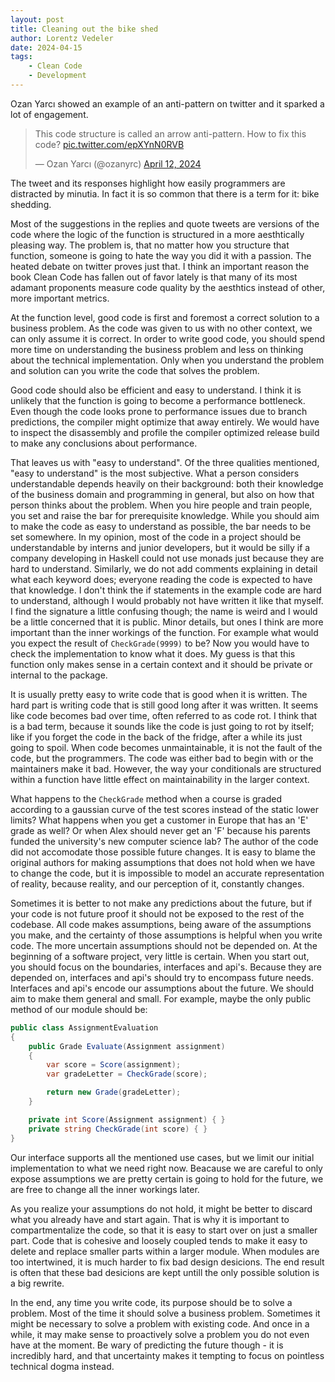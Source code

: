 ```yaml
---
layout: post
title: Cleaning out the bike shed
author: Lorentz Vedeler
date: 2024-04-15
tags:
    - Clean Code
    - Development
---
```


Ozan Yarcı showed an example of an anti-pattern on twitter and it sparked
a lot of engagement.

<blockquote class="twitter-tweet"><p lang="en" dir="ltr">This code structure is called an arrow anti-pattern. How to fix this code? <a href="https://t.co/epXYnN0RVB">pic.twitter.com/epXYnN0RVB</a></p>&mdash; Ozan Yarcı (@ozanyrc) <a href="https://twitter.com/ozanyrc/status/1778921269670342776?ref_src=twsrc%5Etfw">April 12, 2024</a></blockquote> <script async src="https://platform.twitter.com/widgets.js" charset="utf-8"></script>


The tweet and its responses highlight how easily programmers are distracted by
minutia. In fact it is so common that there is a term for it: bike shedding.

Most of the suggestions in the replies and quote tweets are versions of the code
where the logic of the function is structured in a more aesthtically pleasing
way. The problem is, that no matter how you structure that function, someone is
going to hate the way you did it with a passion. The heated debate on twitter
proves just that. I think an important reason the book Clean Code has fallen out
of favor lately is that many of its most adamant proponents measure code quality
by the aesthtics instead of other, more important metrics.

At the function level, good code is first and foremost a correct solution to a
business problem. As the code was given to us with no other context, we can only
assume it is correct. In order to write good code, you should spend more time on
understanding the business problem and less on thinking about the technical
implementation. Only when you understand the problem and solution can you write
the code that solves the problem.

Good code should also be efficient and easy to understand. I think it is
unlikely that the function is going to become a performance bottleneck. Even
though the code looks prone to performance issues due to branch predictions, the
compiler might optimize that away entirely. We would have to inspect the
disassembly and profile the compiler optimized release build to make any
conclusions about performance.

That leaves us with "easy to understand". Of the three qualities mentioned,
"easy to understand" is the most subjective. What a person considers
understandable depends heavily on their background: both their knowledge of the
business domain and programming in general, but also on how that person thinks
about the problem. When you hire people and train people, you set and raise the
bar for prerequisite knowledge. While you should aim to make the code as easy to
understand as possible, the bar needs to be set somewhere. In my opinion, most
of the code in a project should be understandable by interns and junior
developers, but it would be silly if a company developing in Haskell could not
use monads just because they are hard to understand. Similarly, we do not add
comments explaining in detail what each keyword does; everyone reading the code
is expected to have that knowledge. I don't think the if statements in the
example code are hard to understand, although I would probably not have written
it like that myself. I find the signature a little confusing though; the name is
weird and I would be a little concerned that it is public. Minor details, but
ones I think are more important than the inner workings of the function. For
example what would you expect the result of `CheckGrade(9999)` to be? Now you
would have to check the implementation to know what it does. My guess is that
this function only makes sense in a certain context and it should be private or
internal to the package.

It is usually pretty easy to write code that is good when it is written. The
hard part is writing code that is still good long after it was written. It seems
like code becomes bad over time, often referred to as code rot. I think that is
a bad term, because it sounds like the code is just going to rot by itself; like
if you forget the code in the back of the fridge, after a while its just going
to spoil. When code becomes unmaintainable, it is not the fault of the code, but
the programmers. The code was either bad to begin with or the maintainers make
it bad. However, the way your conditionals are structured within a function have
little effect on maintainability in the larger context.

What happens to the `CheckGrade` method when a course is graded according to a
gaussian curve of the test scores instead of the static lower limits? What
happens when you get a customer in Europe that has an 'E' grade as well? Or when
Alex should never get an 'F' because his parents funded the university's new
computer science lab? The author of the code did not accomodate those possible
future changes. It is easy to blame the original authors for making assumptions
that does not hold when we have to change the code, but it is impossible to
model an accurate representation of reality, because reality, and our perception
of it, constantly changes.

Sometimes it is better to not make any predictions about the future, but if your
code is not future proof it should not be exposed to the rest of the codebase.
All code makes assumptions, being aware of the assumptions you make, and the
certainty of those assumptions is helpful when you write code. The more
uncertain assumptions should not be depended on. At the beginning of a software
project, very little is certain. When you start out, you should focus on the
boundaries, interfaces and api's. Because they are depended on, interfaces and
api's should try to encompass future needs. Interfaces and api's encode our
assumptions about the future. We should aim to make them general and small. For 
example, maybe the only public method of our module should be:

```csharp
public class AssignmentEvaluation
{
    public Grade Evaluate(Assignment assignment)
    {
        var score = Score(assignment);
        var gradeLetter = CheckGrade(score);

        return new Grade(gradeLetter);
    }

    private int Score(Assignment assignment) { }
    private string CheckGrade(int score) { }
} 
```

Our interface supports all the mentioned use cases, but we limit our initial
implementation to what we need right now. Beacause we are careful to only expose
assumptions we are pretty certain is going to hold for the future, we are free
to change all the inner workings later.

As you realize your assumptions do not hold, it might be better to discard what
you already have and start again. That is why it is important to
compartmentalize the code, so that it is easy to start over on just a smaller
part. Code that is cohesive and loosely coupled tends to make it easy to delete
and replace smaller parts within a larger module. When modules are too
intertwined, it is much harder to fix bad design desicions. The end result is
often that these bad desicions are kept untill the only possible solution is a
big rewrite.

In the end, any time you write code, its purpose should be to solve a problem.
Most of the time it should solve a business problem. Sometimes it might be
necessary to solve a problem with existing code. And once in a while, it may
make sense to proactively solve a problem you do not even have at the moment. Be
wary of predicting the future though - it is incredibly hard, and that
uncertainty makes it tempting to focus on pointless technical dogma instead.